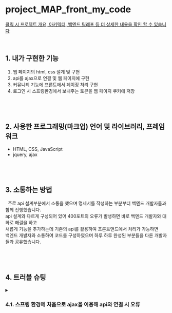# project_MAP_front_my_code
<a href="https://github.com/alaliyo/final_project_MAP_front" target="_blank">클릭 시 프로젝트 개요, 아키텍터, 백엔드 팀레포 등 더 상세한 내용을 확인 할 수 있습니다</a>

<br>

<h2>1. 내가 구현한 기능</h2>
<ol>
  <li>웹 페이지의 html, css 설계 및 구현</li>
  <li>api를 ajax으로 연결 및 웹 페이지에 구현</li>
  <li>커뮤니티 기능에 프론트에서 페이징 처리 구현</li>
  <li>로그인 시 스프링환경에서 보내주는 토큰을 웹 페이지 쿠키에 저장</li>
</ol>

#

<br>
<h2>2. 사용한 프로그래밍(마크업) 언어 및 라이브러리, 프레임 워크</h2>
<ul>
  <li>HTML, CSS, JavaScript</li>
  <li>jquery, ajax</li>
</ul>

#

<br>
<h2>3. 소통하는 방법</h2>
<p>&nbsp; 주로 api 설계부분에서 소통을 했으며 명세서를 작성하는 부분부터 백엔드 개발자들과 함께 진행했습니다.
<br> api 설계와 다르게 구성되어 있어 400포트의 오류가 발생하면 바로 백엔드 개발자와 대화로 해결을 하고
<br> 새롭게 기능을 추가하는데 기존의 api를 활용하여 프론트앤드에서 처리가 가능하면
<br> 백엔드 개발자와 소통하여 코드를 구성하였으며 하루 하루 완성된 부분들을 다른 개발자들과 공유했습니다.
</p>

#

<br>
<h2>4. 트러블 슈팅</h2>
<span>
  <details>
    <summary>
      <h3>4.1. 스프링 환경에 처음으로 ajax을 이용해 api와 연결 시 오류</h3>
    </summary>
    <ul>
      <li>Python의 프레임 워크인 flask 환경에서 작성한 api만 연결을 했던 경험으로 ajax을 이용해 코드구성함.</li>
      <li>10일 후 spring 환경에서 작성된 코드들이 ec2로 배포되어 코드가 작동이 되는지 테스트를 하는데 400포트 오류발생</li>
      <details>
        <summary>수정 전 코드</summary>
        <pre><code>
  $.ajax({
    type: "POST",
    url: "/user/community/post",
    data: {title: title, content: content, created_at: created_at},
    success: function (response) {
      alert(response['msg']);
      window.location.reload();
        </code></pre>
      </details>
      <li>구글링하여 ajax이랑 spring은 GET은 상관없으나 POST, DELETE, PUT는 json현태로 넘겨주어야 한다는 것을 알아내어 전체적으로 코드 변경함.</li>
            <details>
        <summary>수정 후 코드</summary>
        <pre><code>
  $.ajax({
    type: "POST",
    url: "/user/community/post",
    data: {title: title, content: content, created_at: created_at},
    contentType: "application/json;",
    success: function (response) {
        console.log(response)
        alert(response['저장되었습니다.']);
        window.location.reload("/community.js");
        </code></pre>
      </details>
    </ul>
  </details>
</span>

#
